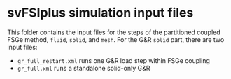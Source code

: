 # svFSIplus simulation input files
This folder contains the input files for the steps of the partitioned coupled FSGe method, `fluid`, `solid`, and `mesh`. For the G&R `solid` part, there are two input files:
- `gr_full_restart.xml` runs one G&R load step within FSGe coupling
- `gr_full.xml` runs a standalone solid-only G&R